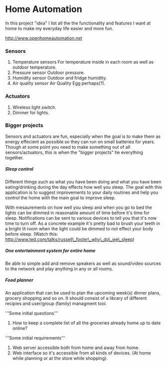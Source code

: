 Home Automation
===============
In this project "idea" I list all the the functionality and features I want at
home to make my everyday life easier and more fun.

http://www.openhomeautomation.net

### Sensors
1. Temperature sensors
    For temperature inside in each room as well as outdoor temperature.
2. Pressure sensor
    Outdoor pressure.
3. Humidity sensor
    Outdoor and fridge humidity.
4. Air quality sensor
    Air Quality Egg perhaps(?).

### Actuators
1. Wireless light switch.
2. Dimmer for lights.

### Bigger projects
Sensors and actuators are fun, especially when the goal is to make them as
energy effecient as possible so they can run on small batteries for years.
Though at some point you need to make something out of all
sensors/actuators, this is when the "bigger projects" tie everything together.

##### Sleep control
Different things such as what you have been doing and what you have been
eating/drinking during the day effects how well you sleep. The goal with this
application is to suggest improvements to your daily routines and help you
control the home with the main goal to improve sleep.

With mesaurements on how well you sleep and when you go to bed the lights can
be dimmed in reasonable amount of time before it's time for sleep.
Notifications can be sent to various devices to tell you that it's now time to
turn off. As a concrete example it's pretty bad to brush your teeth in a bright
lit room when the light could be dimmed to not effect your body before sleep.
(Watch this: http://www.ted.com/talks/russell\_foster\_why\_do\_we\_sleep)

##### One entertainment system for entire home
Be able to simple add and remove speakers as well as sound/video sources to the
network and play anything in any or all rooms.

##### Food planner
An application that can be used to plan the upcoming week(s) dinner plans,
grocery shopping and so on. It should consist of a library of different
recipies and user/group (family) managment tool.

'''Some initial questions'''
1. How to keep a complete list of all the groceries already home up to date
online?

'''Some initial requirements'''
1. Web server accessible both from home and away from home.
2. Web interface so it's accessible from all kinds of devices. (At home while
   planning or at the store while shopping).
